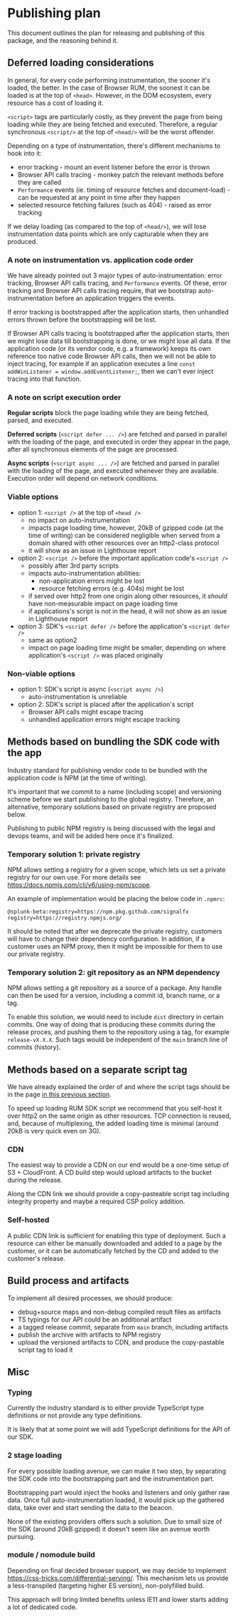 # Publishing plan
This document outlines the plan for releasing and publishing of this package, and the reasoning behind it.

## Deferred loading considerations
In general, for every code performing instrumentation, the sooner it's loaded, the better. In the case of Browser RUM, the soonest it can be loaded is at the top of `<head>`. However, in the DOM ecosystem, every resource has a cost of loading
it.

`<script>` tags are particularly costly, as they prevent the page from being loading while they are being fetched and executed. Therefore, a regular synchronous `<script/>` at the top of `<head/>` will be the worst offender.

Depending on a type of instrumentation, there's different mechanisms to hook into it:
- error tracking - mount an event listener before the error is thrown
- Browser API calls tracing - monkey patch the relevant methods before they are called
- `Performance` events (ie. timing of resource fetches and document-load) - can be requested at any point in time after they happen
- selected resource fetching failures (such as 404) - raised as error tracking

If we delay loading (as compared to the top of `<head/>`), we will lose instrumentation data points which are only capturable when they are produced. 

### A note on instrumentation vs. application code order
We have already pointed out 3 major types of auto-instrumentation: error tracking, Browser API calls tracing, and `Performance` events. Of these, error tracking and Browser API calls tracing require, that we bootstrap auto-instrumentation before an application triggers the events.

If error tracking is bootstrapped after the application starts, then unhandled errors thrown before the bootstrapping will be lost.

If Browser API calls tracing is bootstrapped after the application starts, then we might lose data till bootstrapping is done, or we might lose all data. If the application code (or its vendor code, e.g. a framework) keeps its own reference too native code Browser API calls, then we will not be able to inject tracing, for example if an application executes a line `const addWinListener = window.addEventListener;`, then we can't ever  inject tracing into that function.

### A note on script execution order
**Regular scripts** block the page loading while they are being fetched, parsed, and executed.

**Deferred scripts** (`<script defer ... />`) are fetched and parsed in parallel with the loading of the page, and executed in order they appear in the page, after all synchronous elements of the page are processed.

**Async scripts** (`<script async ... />`) are fetched and parsed in parallel with the loading of the page, and executed whenever they are available. Execution order will depend on network conditions.

### <a name="script-placement"></a>Viable options
- option 1: `<script />` at the top of `<head />`
  - no impact on auto-instrumentation
  - impacts page loading time, however, 20kB of gzipped code (at the time of writing) can be considered negligible when served from a domain shared with other resources over an http2-class protocol
  - it will show as an issue in Lighthouse report
- option 2: `<script />` before the important application code's `<script />`
  - possibly after 3rd party scripts
  - impacts auto-instrumentation abilities:
    - non-application errors might be lost
    - resource fetching errors (e.g. 404s) might be lost
  - if served over http2 from one origin along other resources, it *should* have non-measurable impact on page loading time
  - if applications's script is not in the head, it will not show as an issue in Lighthouse report
- option 3: SDK's `<script defer />` before the application's `<script defer />`
  - same as option2
  - impact on page loading time might be smaller, depending on where application's `<script />` was placed originally

### Non-viable options
- option 1: SDK's script is async (`<script async />`)
  - auto-instrumentation is unreliable
- option 2: SDK's script is placed after the application's script
  - Browser API calls might escape tracing
  - unhandled application errors might escape tracking

## Methods based on bundling the SDK code with the app
Industry standard for publishing vendor code to be bundled with the application code is NPM (at the time of writing).

It's important that we commit to a name (including scope) and versioning scheme before we start publishing to the global registry. Therefore, an alternative, temporary solutions based on private registry are proposed below.

Publishing to public NPM registry is being discussed with the legal and devops teams, and will be added here once it's finalized.

### Temporary solution 1: private registry
NPM allows setting a registry for a given scope, which lets us set a private registry for our own use.
For more details see <https://docs.npmjs.com/cli/v6/using-npm/scope>.

An example of implementation would be placing the below code in `.npmrc`:
```
@splunk-beta:registry=https://npm.pkg.github.com/signalfx
registry=https://registry.npmjs.org/
```

It should be noted that after we deprecate the private registry, customers will have to change their dependency configuration. In addition, if a customer uses an NPM proxy, then it might be impossible for them to use our private registry.

### Temporary solution 2: git repository as an NPM dependency
NPM allows setting a git repository as a source of a package. Any handle can then be used for a version, including a commit id, branch name, or a tag.

To enable this solution, we would need to include `dist` directory in certain commits. One way of doing that is producing these commits during the release proces, and pushing them to the repository using a tag, for example `release-vX.X.X`. Such tags would be independent of the `main` branch line of commits (history).

## Methods based on a separate script tag
We have already explained the order of and where the script tags should be in the page [in this previous section](#script-placement).

To speed up loading RUM SDK script we recommend that you self-host it over http2 on the same origin as other resources. TCP connection is reused, and, because of multiplexing, the added loading time is minimal (around 20kB is very quick even on 3G).

### CDN
The easiest way to provide a CDN on our end would be a one-time setup of S3 + CloudFront. A CD build step would upload artifacts to the bucket during the release.

Along the CDN link we should provide a copy-pasteable script tag including integrity property and maybe a required CSP policy addition.

### Self-hosted
A public CDN link is sufficient for enabling this type of deployment. Such a resource can either be manually downloaded and added to a page by the customer, or it can be automatically fetched by the CD and added to the customer's release.

## Build process and artifacts
To implement all desired processes, we should produce:
- debug+source maps and non-debug compiled result files as artifacts
- TS typings for our API could be an additional artifact
- a tagged release commit, separate from `main` branch, including artifacts
- publish the archive with artifacts to NPM registry
- upload the versioned artifacts to CDN, and produce the copy-pastable script tag to load it

## Misc

### Typing
Currently the industry standard is to either provide TypeScript type definitions or not provide any type definitions.

It is likely that at some point we will add TypeScript definitions for the API of our SDK.

### 2 stage loading
For every possible loading avenue, we can make it two step, by separating the SDK code into the bootstrapping part and
the instrumentation part.

Bootstrapping part would inject the hooks and listeners and only gather raw data. Once full auto-instrumentation loaded, it would pick up the gathered data, take over and start sending the data to the beacon.

None of the existing providers offers such a solution. Due to small size of the SDK (around 20kB gzipped) it doesn't seem like an avenue worth pursuing.

### module / nomodule build 
Depending on final decided browser support, we may decide to implement <https://css-tricks.com/differential-serving/>. This mechanism lets us provide a less-transpiled (targeting higher ES version), non-polyfilled build.

This approach will bring limited benefits unless IE11 and lower starts adding a lot of dedicated code.
